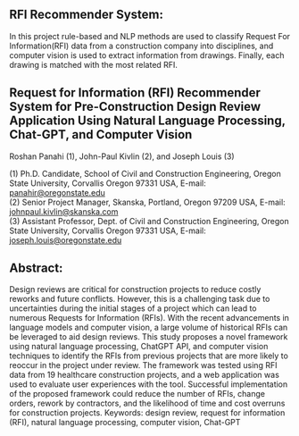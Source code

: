 ## RFI Recommender System:

In this project rule-based and NLP methods are used to classify Request For Information(RFI) data from a construction company into disciplines, and computer vision is used to extract information from drawings. Finally, each drawing is matched with the most related RFI. 



## Request for Information (RFI) Recommender System for Pre-Construction Design Review Application Using Natural Language Processing, Chat-GPT, and Computer Vision 

Roshan Panahi (1), John-Paul Kivlin (2), and Joseph Louis (3)

(1) Ph.D. Candidate, School of Civil and Construction Engineering, Oregon State University, Corvallis Oregon 97331 USA, E-mail: panahir@oregonstate.edu <br>
(2) Senior Project Manager, Skanska, Portland, Oregon 97209 USA, E-mail: johnpaul.kivlin@skanska.com <br>
(3) Assistant Professor, Dept. of Civil and Construction Engineering, Oregon State University, Corvallis Oregon 97331 USA, E-mail: joseph.louis@oregonstate.edu <br>

## Abstract:
Design reviews are critical for construction projects to reduce costly reworks and future conflicts. However, this is a challenging task due to uncertainties during the initial stages of a project which can lead to numerous Requests for Information (RFIs). With the recent advancements in language models and computer vision, a large volume of historical RFIs can be leveraged to aid design reviews. This study proposes a novel framework using natural language processing, ChatGPT API, and computer vision techniques to identify the RFIs from previous projects that are more likely to reoccur in the project under review. The framework was tested using RFI data from 19 healthcare construction projects, and a web application was used to evaluate user experiences with the tool. Successful implementation of the proposed framework could reduce the number of RFIs, change orders, rework by contractors, and the likelihood of time and cost overruns for construction projects. 
Keywords: design review, request for information (RFI), natural language processing, computer vision, Chat-GPT
